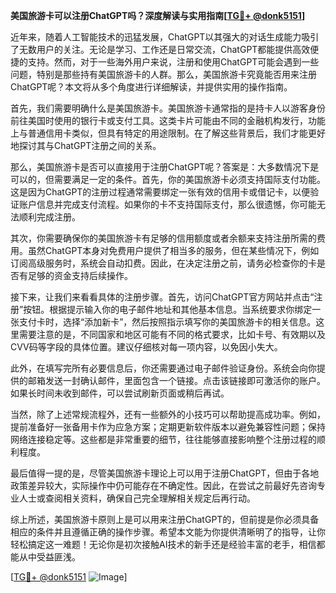 **美国旅游卡可以注册ChatGPT吗？深度解读与实用指南[[TG💪+ @donk5151](https://t.me/s/donk5151)]**

近年来，随着人工智能技术的迅猛发展，ChatGPT以其强大的对话生成能力吸引了无数用户的关注。无论是学习、工作还是日常交流，ChatGPT都能提供高效便捷的支持。然而，对于一些海外用户来说，注册和使用ChatGPT可能会遇到一些问题，特别是那些持有美国旅游卡的人群。那么，美国旅游卡究竟能否用来注册ChatGPT呢？本文将从多个角度进行详细解读，并提供实用的操作指南。

首先，我们需要明确什么是美国旅游卡。美国旅游卡通常指的是持卡人以游客身份前往美国时使用的银行卡或支付工具。这类卡片可能由不同的金融机构发行，功能上与普通信用卡类似，但具有特定的用途限制。在了解这些背景后，我们才能更好地探讨其与ChatGPT注册之间的关系。

那么，美国旅游卡是否可以直接用于注册ChatGPT呢？答案是：大多数情况下是可以的，但需要满足一定的条件。首先，你的美国旅游卡必须支持国际支付功能。这是因为ChatGPT的注册过程通常需要绑定一张有效的信用卡或借记卡，以便验证账户信息并完成支付流程。如果你的卡不支持国际支付，那么很遗憾，你可能无法顺利完成注册。

其次，你需要确保你的美国旅游卡有足够的信用额度或者余额来支持注册所需的费用。虽然ChatGPT本身对免费用户提供了相当多的服务，但在某些情况下，例如订阅高级服务时，系统会自动扣费。因此，在决定注册之前，请务必检查你的卡是否有足够的资金支持后续操作。

接下来，让我们来看看具体的注册步骤。首先，访问ChatGPT官方网站并点击“注册”按钮。根据提示输入你的电子邮件地址和其他基本信息。当系统要求你绑定一张支付卡时，选择“添加新卡”，然后按照指示填写你的美国旅游卡的相关信息。这里需要注意的是，不同国家和地区可能有不同的格式要求，比如卡号、有效期以及CVV码等字段的具体位置。建议仔细核对每一项内容，以免因小失大。

此外，在填写完所有必要信息后，你还需要通过电子邮件验证身份。系统会向你提供的邮箱发送一封确认邮件，里面包含一个链接。点击该链接即可激活你的账户。如果长时间未收到邮件，可以尝试刷新页面或稍后再试。

当然，除了上述常规流程外，还有一些额外的小技巧可以帮助提高成功率。例如，提前准备好一张备用卡作为应急方案；定期更新软件版本以避免兼容性问题；保持网络连接稳定等。这些都是非常重要的细节，往往能够直接影响整个注册过程的顺利程度。

最后值得一提的是，尽管美国旅游卡理论上可以用于注册ChatGPT，但由于各地政策差异较大，实际操作中仍可能存在不确定性。因此，在尝试之前最好先咨询专业人士或查阅相关资料，确保自己完全理解相关规定后再行动。

综上所述，美国旅游卡原则上是可以用来注册ChatGPT的，但前提是你必须具备相应的条件并且遵循正确的操作步骤。希望本文能为你提供清晰明了的指导，让你轻松搞定这一难题！无论你是初次接触AI技术的新手还是经验丰富的老手，相信都能从中受益匪浅。

[[TG💪+ @donk5151](https://t.me/s/donk5151) ![Image](https://i.postimg.cc/rwNCRYN7/Snipaste-2025-04-30-17-27-05.png)]